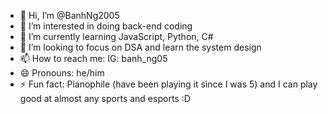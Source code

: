 - 👋 Hi, I’m @BanhNg2005
- 👀 I’m interested in doing back-end coding
- 🌱 I’m currently learning JavaScript, Python, C#
- 💞️ I’m looking to focus on DSA and learn the system design
- 📫 How to reach me: IG: banh_ng05
- 😄 Pronouns: he/him
- ⚡ Fun fact: Pianophile (have been playing it since I was 5) and I can play good at almost any sports and esports :D

<!---
BanhNg2005/BanhNg2005 is a ✨ special ✨ repository because its `README.md` (this file) appears on your GitHub profile.
You can click the Preview link to take a look at your changes.
--->
